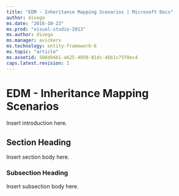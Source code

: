 ```yaml
---
title: "EDM - Inheritance Mapping Scenarios | Microsoft Docs"
author: divega
ms.date: "2016-10-23"
ms.prod: "visual-studio-2013"
ms.author: divega
ms.manager: avickers
ms.technology: entity-framework-6
ms.topic: "article"
ms.assetid: 508d94b1-ab25-4850-81dc-4bb1c75f8ec4
caps.latest.revision: 2
---
```

# EDM - Inheritance Mapping Scenarios
Insert introduction here.  
  
## Section Heading  
 Insert section body here.  
  
### Subsection Heading  
 Insert subsection body here.
